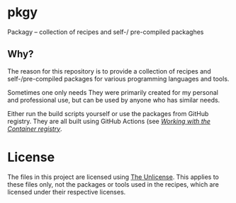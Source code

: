 # pkgy

Packagy – collection of recipes and self-/ pre-compiled packaghes

## Why?

The reason for this repository is to provide a collection of recipes and self-/pre-compiled packages for various programming languages and tools.

Sometimes one only needs
They were primarily created for my personal and professional use, but can be used by anyone who has similar needs.

Either run the build scripts yourself or use the packages from GitHub registry. They are all built using GitHub Actions (see [*Working with the Container registry*](https://docs.github.com/en/packages/working-with-a-github-packages-registry/working-with-the-container-registry).

# License

The files in this project are licensed using [The Unlicense](https://unlicense.org/).
This applies to these files only, not the packages or tools used in the recipes, which are licensed under their respective licenses.
